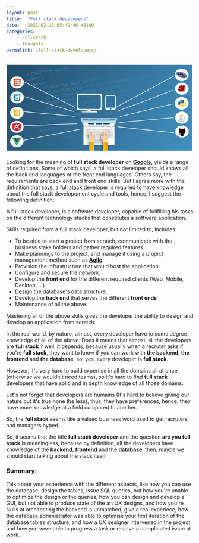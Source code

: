 ```yaml
---
layout: post
title:  "Full stack developers"
date:   2021-02-21 05:49:46 +0100
categories:
    - Fullstack
    - Thoughts
permalink: /full-stack-developers/
---
```


![Full stack developer](/assets/full-stack-developer.png "Full stack developer")

Looking for the meaning of **full stack developer** on [**Google**](https://www.google.com/search?q=full+stack+developer), yields a range of definitions. Some of which says, a full stack developer should knows all the back end languages or the front end languages. Others say, the requirements are back end and front end skills. But I agree more with the definition that says, a full stack developer is required to have knowledge about the full stack developement cycle and tools, hence, I suggest the following definition:

A full stack developer, is a software developer, capable of fullfilling his tasks on the different technology stacks that constitutes a software application.

Skills required from a full stack developer, but not limited to, includes:

- To be able to start a project from scratch, communicate with the business stake holders and gather required features.
- Make plannings to the project, and manage it using a project management method such as [**Agile**](https://en.wikipedia.org/wiki/Agile_software_development).
- Provision the infrastructure that would host the application.
- Configure and secure the network.
- Develop the **front end** for the different required clients (Web, Mobile, Desktop, ...)
- Design the database's data structure.
- Develop the **back end** that serves the different **front ends**
- Maintenance of all the above.

Mastering all of the above skills gives the developer the ability to design and develop an application from scratch.
 
In the real world, by nature, almost, every developer have to some degree knowledge of all of the above. Does it means that almost, all the developers are **full stack** ? well, it depends, because usually when a recruter asks if you're **full stack**, they want to know if you can work with **the backend**, **the frontend** and **the database**, so, yes, every developer is **full stack**.

However, it's very hard to build expertise in all the domains all at once (otherwise we wouldn't need teams), so it's hard to find **full stack** developers that have solid and in depth knowledge of all those domains.

Let's not forget that developers are humains (It's hard to believe giving our nature but it's true none the less), thus, they have preferences, hence, they have more knowledge at a field compared to another.

So, the **full stack** seems like a valued business word used to get recruters and managers hyped.

So, it seems that the title **full stack developer** and the question **are you full stack** is meaningless, because by definition, all the developers have knowledge of the **backend**, **frontend** and the **database**, then, maybe we should start talking about the stack itself.

### **Summary:**

Talk about your experience with the different aspects, like how you can use the database, design the tables, issue SQL queries, but how you're unable to optimize the design or the queries, how you can design and develop a GUI, but not able to produce state of the art UX designs, and how you're skills at architecting the backend is unmatched, give a real experiece, how the database administrator was able to optimise your first iteration of the database tables structure, and how a UX designer intervened in the project and how you were able to progress a task or resolve a complicated issue at work.

